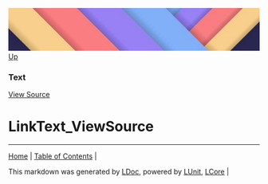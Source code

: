 ![](../Content/LDoc-banner-small.png "")
[Up](Text.md)
### Text
[View Source](Text.md)
# LinkText_ViewSource
---

[Home](../../README.md) | [Table of Contents](../../TableOfContents.md) | 


This markdown was generated by [LDoc](https://github.com/CodeSingularity/LDoc), powered by [LUnit](https://github.com/CodeSingularity/LUnit), [LCore](https://github.com/CodeSingularity/LCore) | 

